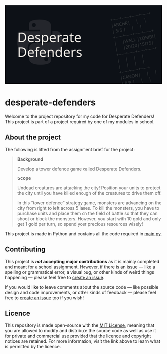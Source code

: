 ![](./banner.svg)

# desperate-defenders

Welcome to the project repository for my code for Desperate Defenders! This project is part of a project required by one of my modules in school.

## About the project

The following is lifted from the assignment brief for the project:

> **Background**
>
> Develop a tower defence game called Desperate Defenders.
>
> **Scope**
>
> Undead creatures are attacking the city! Position your units to protect the city until you have killed enough of the creatures to drive them off.
>
> In this “tower defence” strategy game, monsters are advancing on the city from right to left across 5 lanes. To kill the monsters, you have to purchase units and place them on the field of battle so that they can shoot or block the monsters. However, you start with 10 gold and only get 1 gold per turn, so spend your precious resources wisely!

This project is made in Python and contains all the code required in [main.py](https://github.com/arashnrim/desperate-defenders/blob/main/main.py).

## Contributing

This project is ***not* accepting major contributions** as it is mainly completed and meant for a school assignment. However, if there is an issue — like a spelling or grammatical error, a visual bug, or other kinds of weird things happening — please feel free to [create an issue](https://github.com/arashnrim/desperate-defenders/issues/new).

If you would like to leave comments about the source code — like possible design and code improvements, or other kinds of feedback — please feel free to [create an issue](https://github.com/arashnrim/desperate-defenders/issues/new) too if you wish!

## Licence

This repository is made open-source with the [MIT License](https://github.com/arashnrim/desperate-defenders/blob/main/LICENSE.md), meaning that you are allowed to modify and distribute the source code as well as use it for private and commercial use provided that the licence and copyright notices are retained. For more information, visit the link above to learn what is permitted by the licence.
